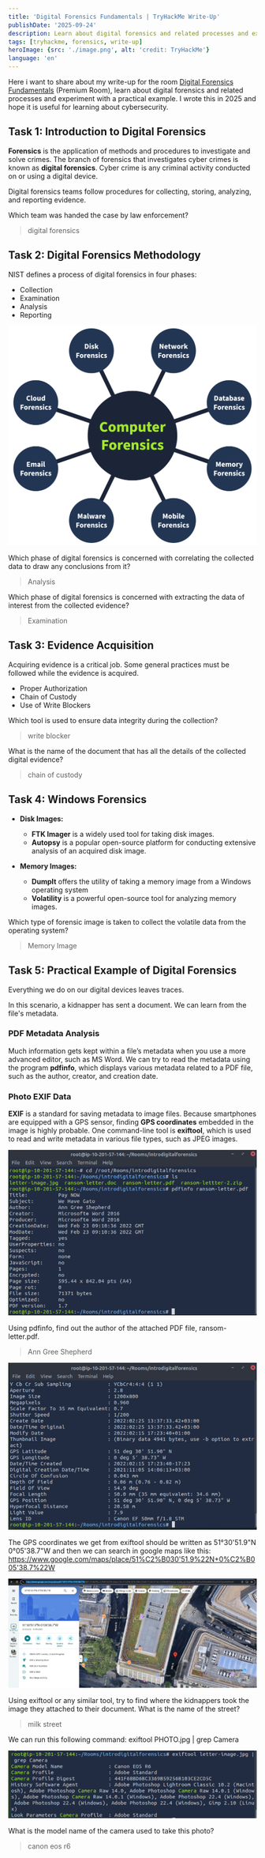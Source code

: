 ```yaml
---
title: 'Digital Forensics Fundamentals | TryHackMe Write-Up'
publishDate: '2025-09-24'
description: Learn about digital forensics and related processes and experiment with a practical example.
tags: [tryhackme, forensics, write-up]
heroImage: {src: './image.png', alt: 'credit: TryHackMe'}
language: 'en'
---
```

Here i want to share about my write-up for the room [Digital Forensics Fundamentals](https://tryhackme.com/room/digitalforensicsfundamentals) (Premium Room), learn about digital forensics and related processes and experiment with a practical example. I wrote this in 2025 and hope it is useful for learning about cybersecurity.

## Task 1: Introduction to Digital Forensics

**Forensics** is the application of methods and procedures to investigate and solve crimes. The branch of forensics that investigates cyber crimes is known as **digital forensics**. Cyber crime is any criminal activity conducted on or using a digital device.

Digital forensics teams follow procedures for collecting, storing, analyzing, and reporting evidence.

Which team was handed the case by law enforcement?
>digital forensics

## Task 2: Digital Forensics Methodology

NIST defines a process of digital forensics in four phases:

- Collection
- Examination
- Analysis
- Reporting

![credit: THM](image-1.png)

Which phase of digital forensics is concerned with correlating the collected data to draw any conclusions from it?
>Analysis

Which phase of digital forensics is concerned with extracting the data of interest from the collected evidence?
>Examination

## Task 3: Evidence Acquisition

Acquiring evidence is a critical job. Some general practices must be followed while the evidence is acquired.

- Proper Authorization
- Chain of Custody
- Use of Write Blockers

Which tool is used to ensure data integrity during the collection?
>write blocker

What is the name of the document that has all the details of the collected digital evidence?
>chain of custody

## Task 4: Windows Forensics

- **Disk Images:**
  - **FTK Imager** is a widely used tool for taking disk images.
  - **Autopsy** is a popular open-source platform for conducting extensive analysis of an acquired disk image.

- **Memory Images:**
  - **DumpIt** offers the utility of taking a memory image from a Windows operating system
  - **Volatility** is a powerful open-source tool for analyzing memory images.

Which type of forensic image is taken to collect the volatile data from the operating system?
>Memory Image

## Task 5: Practical Example of Digital Forensics

Everything we do on our digital devices leaves traces.

In this scenario, a kidnapper has sent a document. We can learn from the file's metadata.

### PDF Metadata Analysis

Much information gets kept within a file’s metadata when you use a more advanced editor, such as MS Word. We can try to read the metadata using the program **pdfinfo**, which displays various metadata related to a PDF file, such as the author, creator, and creation date.

### Photo EXIF Data

**EXIF** is a standard for saving metadata to image files. Because smartphones are equipped with a GPS sensor, finding **GPS coordinates** embedded in the image is highly probable. One command-line tool is **exiftool**, which is used to read and write metadata in various file types, such as JPEG images.

![alt text](image-2.png)

Using pdfinfo, find out the author of the attached PDF file, ransom-letter.pdf.
>Ann Gree Shepherd

![alt text](image-3.png)

The GPS coordinates we get from exiftool should be written as 51°30'51.9"N 0°05'38.7"W and then we can search in google maps like this: <https://www.google.com/maps/place/51%C2%B030'51.9%22N+0%C2%B005'38.7%22W>

![alt text](image-4.png)

Using exiftool or any similar tool, try to find where the kidnappers took the image they attached to their document. What is the name of the street?
>milk street

We can run this following command: exiftool PHOTO.jpg | grep Camera

![alt text](image-5.png)

What is the model name of the camera used to take this photo?
>canon eos r6

